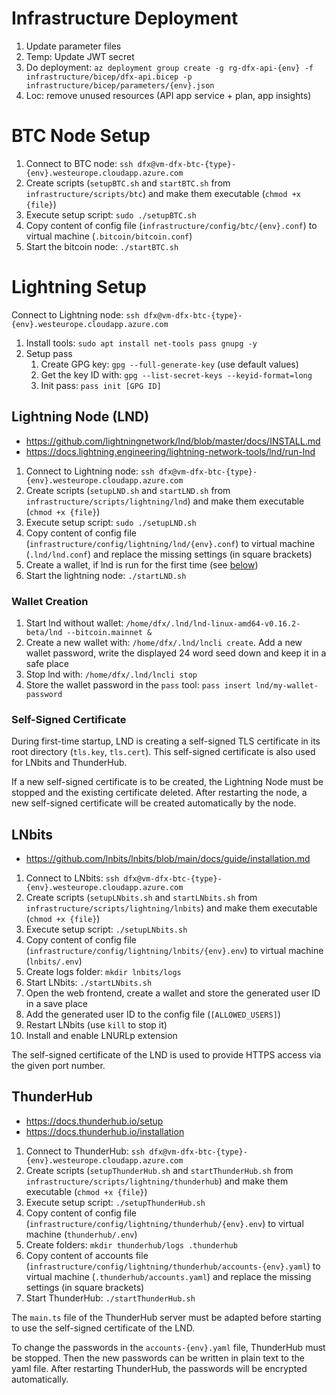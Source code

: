 # Infrastructure Deployment

1. Update parameter files
1. Temp: Update JWT secret
1. Do deployment: `az deployment group create -g rg-dfx-api-{env} -f infrastructure/bicep/dfx-api.bicep -p infrastructure/bicep/parameters/{env}.json`
1. Loc: remove unused resources (API app service + plan, app insights)

# BTC Node Setup

1. Connect to BTC node: `ssh dfx@vm-dfx-btc-{type}-{env}.westeurope.cloudapp.azure.com`
1. Create scripts (`setupBTC.sh` and `startBTC.sh` from `infrastructure/scripts/btc`) and make them executable (`chmod +x {file}`)
1. Execute setup script: `sudo ./setupBTC.sh`
1. Copy content of config file (`infrastructure/config/btc/{env}.conf`) to virtual machine (`.bitcoin/bitcoin.conf`)
1. Start the bitcoin node: `./startBTC.sh`

# Lightning Setup

Connect to Lightning node: `ssh dfx@vm-dfx-btc-{type}-{env}.westeurope.cloudapp.azure.com`

1. Install tools: `sudo apt install net-tools pass gnupg -y`
1. Setup pass
   1. Create GPG key: `gpg --full-generate-key` (use default values)
   1. Get the key ID with: `gpg --list-secret-keys --keyid-format=long`
   1. Init pass: `pass init [GPG ID]`

## Lightning Node (LND)

- https://github.com/lightningnetwork/lnd/blob/master/docs/INSTALL.md
- https://docs.lightning.engineering/lightning-network-tools/lnd/run-lnd

1. Connect to Lightning node: `ssh dfx@vm-dfx-btc-{type}-{env}.westeurope.cloudapp.azure.com`
1. Create scripts (`setupLND.sh` and `startLND.sh` from `infrastructure/scripts/lightning/lnd`) and make them executable (`chmod +x {file}`)
1. Execute setup script: `sudo ./setupLND.sh`
1. Copy content of config file (`infrastructure/config/lightning/lnd/{env}.conf`) to virtual machine (`.lnd/lnd.conf`) and replace the missing settings (in square brackets)
1. Create a wallet, if lnd is run for the first time (see [below](#wallet-creation))
1. Start the lightning node: `./startLND.sh`

### Wallet Creation

1. Start lnd without wallet: `/home/dfx/.lnd/lnd-linux-amd64-v0.16.2-beta/lnd --bitcoin.mainnet &`
1. Create a new wallet with: `/home/dfx/.lnd/lncli create`. Add a new wallet password, write the displayed 24 word seed down and keep it in a safe place
1. Stop lnd with: `/home/dfx/.lnd/lncli stop`
1. Store the wallet password in the `pass` tool: `pass insert lnd/my-wallet-password`

### Self-Signed Certificate

During first-time startup, LND is creating a self-signed TLS certificate in its root directory (`tls.key`, `tls.cert`). This self-signed certificate is also used for LNbits and ThunderHub.

If a new self-signed certificate is to be created, the Lightning Node must be stopped and the existing certificate deleted. After restarting the node, a new self-signed certificate will be created automatically by the node.

## LNbits

- https://github.com/lnbits/lnbits/blob/main/docs/guide/installation.md

1. Connect to LNbits: `ssh dfx@vm-dfx-btc-{type}-{env}.westeurope.cloudapp.azure.com`
1. Create scripts (`setupLNbits.sh` and `startLNbits.sh` from `infrastructure/scripts/lightning/lnbits`) and make them executable (`chmod +x {file}`)
1. Execute setup script: `./setupLNbits.sh`
1. Copy content of config file (`infrastructure/config/lightning/lnbits/{env}.env`) to virtual machine (`lnbits/.env`)
1. Create logs folder: `mkdir lnbits/logs`
1. Start LNbits: `./startLNbits.sh`
1. Open the web frontend, create a wallet and store the generated user ID in a save place
1. Add the generated user ID to the config file (`[ALLOWED_USERS]`)
1. Restart LNbits (use `kill` to stop it)
1. Install and enable LNURLp extension

The self-signed certificate of the LND is used to provide HTTPS access via the given port number.

## ThunderHub

- https://docs.thunderhub.io/setup
- https://docs.thunderhub.io/installation

1. Connect to ThunderHub: `ssh dfx@vm-dfx-btc-{type}-{env}.westeurope.cloudapp.azure.com`
1. Create scripts (`setupThunderHub.sh` and `startThunderHub.sh` from `infrastructure/scripts/lightning/thunderhub`) and make them executable (`chmod +x {file}`)
1. Execute setup script: `./setupThunderHub.sh`
1. Copy content of config file (`infrastructure/config/lightning/thunderhub/{env}.env`) to virtual machine (`thunderhub/.env`)
1. Create folders: `mkdir thunderhub/logs .thunderhub`
1. Copy content of accounts file (`infrastructure/config/lightning/thunderhub/accounts-{env}.yaml`) to virtual machine (`.thunderhub/accounts.yaml`) and replace the missing settings (in square brackets)
1. Start ThunderHub: `./startThunderHub.sh`

The `main.ts` file of the ThunderHub server must be adapted before starting to use the self-signed certificate of the LND.

To change the passwords in the `accounts-{env}.yaml` file, ThunderHub must be stopped. Then the new passwords can be written in plain text to the yaml file. After restarting ThunderHub, the passwords will be encrypted automatically.
